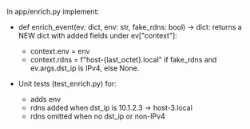 In app/enrich.py implement:
- def enrich_event(ev: dict, env: str, fake_rdns: bool) -> dict:
  returns a NEW dict with added fields under ev["context"]:
  - context.env = env
  - context.rdns = f"host-{last_octet}.local" if fake_rdns and ev.args.dst_ip is IPv4, else None.

- Unit tests (test_enrich.py) for:
  * adds env
  * rdns added when dst_ip is 10.1.2.3 -> host-3.local
  * rdns omitted when no dst_ip or non-IPv4
